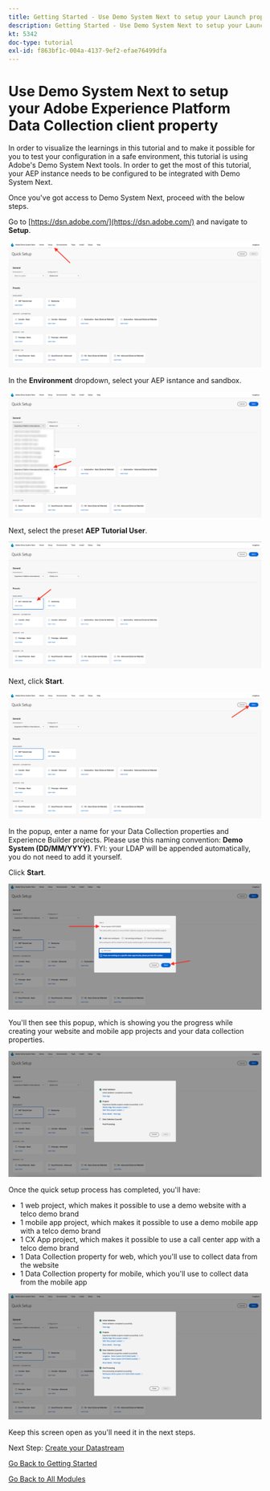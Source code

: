 ```yaml
---
title: Getting Started - Use Demo System Next to setup your Launch property
description: Getting Started - Use Demo System Next to setup your Launch property
kt: 5342
doc-type: tutorial
exl-id: f863bf1c-004a-4137-9ef2-efae76499dfa
---
```

# Use Demo System Next to setup your Adobe Experience Platform Data Collection client property

In order to visualize the learnings in this tutorial and to make it possible for you to test your configuration in a safe environment, this tutorial is using Adobe's Demo System Next tools. In order to get the most of this tutorial, your AEP instance needs to be configured to be integrated with Demo System Next. 

Once you've got access to Demo System Next, proceed with the below steps.

Go to [https://dsn.adobe.com/](https://dsn.adobe.com/) and navigate to **Setup**.

![DSN](./images/dsnsetup.png)

In the **Environment** dropdown, select your AEP isntance and sandbox.

![DSN](./images/dsnh1.png)

Next, select the preset **AEP Tutorial User**.

![DSN](./images/dsnhome.png)

Next, click **Start**.

![DSN](./images/dsn2.png)

In the popup, enter a name for your Data Collection properties and Experience Builder projects. Please use this naming convention: **Demo System (DD/MM/YYYY)**. FYI: your LDAP will be appended automatically, you do not need to add it yourself.

Click **Start**.

![DSN](./images/dsn3.png)

You'll then see this popup, which is showing you the progress while creating your website and mobile app projects and your data collection properties.

![DSN](./images/dsn4.png)

Once the quick setup process has completed, you'll have:

- 1 web project, which makes it possible to use a demo website with a telco demo brand
- 1 mobile app project, which makes it possible to use a demo mobile app with a telco demo brand
- 1 CX App project, which makes it possible to use a call center app with a telco demo brand
- 1 Data Collection property for web, which you'll use to collect data from the website
- 1 Data Collection property for mobile, which you'll use to collect data from the mobile app

![DSN](./images/dsn5.png)

Keep this screen open as you'll need it in the next steps.

Next Step: [Create your Datastream](./ex3.md)

[Go Back to Getting Started](./getting-started.md)

[Go Back to All Modules](./../../../overview.md)

